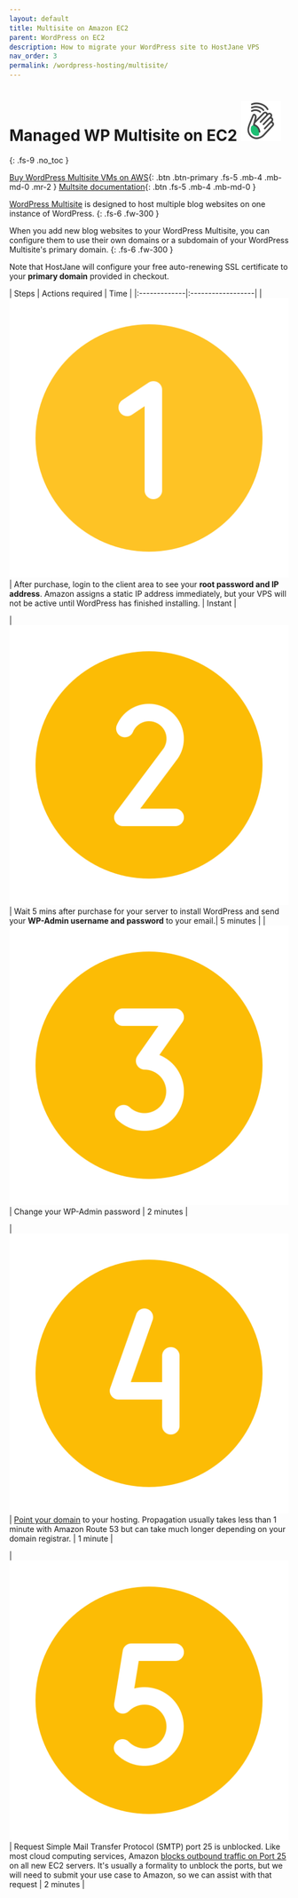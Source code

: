 ```yaml
---
layout: default
title: Multisite on Amazon EC2
parent: WordPress on EC2
description: How to migrate your WordPress site to HostJane VPS
nav_order: 3
permalink: /wordpress-hosting/multisite/
---
```


# Managed WP Multisite on EC2 ![](/assets/wave.svg)
{: .fs-9 .no_toc }

[Buy WordPress Multisite VMs on AWS](https://cloud.hostjane.com/vps/?appType=0&app=2){: .btn .btn-primary .fs-5 .mb-4 .mb-md-0 .mr-2 } [Multsite documentation](https://developer.wordpress.org/advanced-administration/multisite/prepare-network/){: .btn .fs-5 .mb-4 .mb-md-0 }

[WordPress Multisite](https://developer.wordpress.org/advanced-administration/multisite/) is designed to host multiple blog websites on one instance of WordPress. 
{: .fs-6 .fw-300 }

When you add new blog websites to your WordPress Multisite, you can configure them to use their own domains or a subdomain of your WordPress Multisite's primary domain.
{: .fs-6 .fw-300 }

<span class="blue">Note that HostJane will configure your free auto-renewing SSL certificate to your **primary domain** provided in checkout.</span>

| Steps       | Actions required    | Time |
|:-------------|:------------------|
|   ![](/assets/one.svg)           | After purchase, login to the client area to see your **root password and IP address**. Amazon assigns a static IP address immediately, but your VPS will not be active until WordPress has finished installing. | Instant |

|   ![](/assets/two.svg)           | Wait 5 mins after purchase for your server to install WordPress and send your **WP-Admin username and password** to your email.| 5 minutes |
| ![](/assets/three.svg)  | Change your WP-Admin password  | 2 minutes |

| ![](/assets/four.svg) | [Point your domain](/point-your-domain/) to your hosting. Propagation usually takes less than 1 minute with Amazon Route 53 but can take much longer depending on your domain registrar. | 1 minute |

| ![](/assets/five.svg)  | Request Simple Mail Transfer Protocol (SMTP) port 25 is unblocked. Like most cloud computing services, Amazon [blocks outbound traffic on Port 25](https://docs.aws.amazon.com/AWSEC2/latest/UserGuide/ec2-resource-limits.html#port-25-throttle) on all new EC2 servers. It's usually a formality to unblock the ports, but we will need to submit your use case to Amazon, so we can assist with that request | 2 minutes |